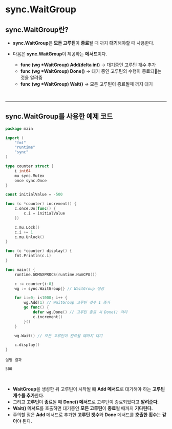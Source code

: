 # **sync.WaitGroup**
## **sync.WaitGroup란?**
- **sync.WaitGroup**은 **모든 고루틴**이 **종료**될 때 까지 **대기**해야할 때 사용한다.

- 다음은 **sync.WaitGroup**이 제공하는 **메서드**이다.
    - **func (wg \*WaitGroup) Add(delta int)** -> 대기중인 고루틴 개수 추가
    - **func (wg \*WaitGroup) Done()** -> 대기 중인 고루틴의 수행이 종료되는 것을 알려줌
    - **func (wg \*WaitGroup) Wait()** -> 모든 고루틴이 종료될때 까지 대기

<br>

---

## **sync.WaitGroup를 사용한 예제 코드**
~~~go
package main

import (
	"fmt"
	"runtime"
	"sync"
)

type counter struct {
	i int64
	mu sync.Mutex
	once sync.Once
}

const initialValue = -500

func (c *counter) increment() {
	c.once.Do(func() {
		c.i = initialValue
	})

	c.mu.Lock()
	c.i += 1
	c.mu.Unlock()
}

func (c *counter) display() {
	fmt.Println(c.i)
}

func main() {
	runtime.GOMAXPROCS(runtime.NumCPU())

	c := counter{i:0} 
	wg := sync.WaitGroup{} // WaitGroup 생성

	for i:=0; i<1000; i++ {
		wg.Add(1) // WaitGroup 고루틴 갯수 1 증가
		go func() {
			defer wg.Done() // 고루틴 종료 시 Done() 처리
			c.increment()
		}()
	}

	wg.Wait() // 모든 고루틴이 완료될 때까지 대기

	c.display()
}
~~~
~~~
실행 결과

500
~~~

<br>

- **WaitGroup**을 생성한 뒤 고루틴이 시작될 떄 **Add 메서드**로 대기해야 하는 **고루틴 개수를 추가**한다.
- 그리고 **고루틴**이 **종료**될 때 **Done() 메서드**로 고루틴이 종료되었다고 **알려준다.**
- **Wait() 메서드**를 호출하면 대기중인 **모든 고루틴**이 **종료**될 때까지 **기다린다.**
- 주의할 점은 **Add** 메서드로 추가한 **고루틴 갯수**와 **Done** 메서드를 **호출한 횟수**는 **같아**야 된다. 